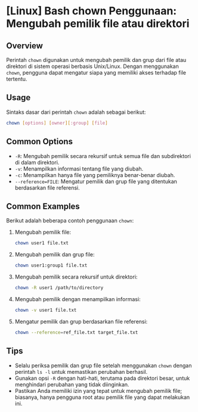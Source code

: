 # [Linux] Bash chown Penggunaan: Mengubah pemilik file atau direktori

## Overview
Perintah `chown` digunakan untuk mengubah pemilik dan grup dari file atau direktori di sistem operasi berbasis Unix/Linux. Dengan menggunakan `chown`, pengguna dapat mengatur siapa yang memiliki akses terhadap file tertentu.

## Usage
Sintaks dasar dari perintah `chown` adalah sebagai berikut:

```bash
chown [options] [owner][:group] [file]
```

## Common Options
- `-R`: Mengubah pemilik secara rekursif untuk semua file dan subdirektori di dalam direktori.
- `-v`: Menampilkan informasi tentang file yang diubah.
- `-c`: Menampilkan hanya file yang pemiliknya benar-benar diubah.
- `--reference=FILE`: Mengatur pemilik dan grup file yang ditentukan berdasarkan file referensi.

## Common Examples
Berikut adalah beberapa contoh penggunaan `chown`:

1. Mengubah pemilik file:
   ```bash
   chown user1 file.txt
   ```

2. Mengubah pemilik dan grup file:
   ```bash
   chown user1:group1 file.txt
   ```

3. Mengubah pemilik secara rekursif untuk direktori:
   ```bash
   chown -R user1 /path/to/directory
   ```

4. Mengubah pemilik dengan menampilkan informasi:
   ```bash
   chown -v user1 file.txt
   ```

5. Mengatur pemilik dan grup berdasarkan file referensi:
   ```bash
   chown --reference=ref_file.txt target_file.txt
   ```

## Tips
- Selalu periksa pemilik dan grup file setelah menggunakan `chown` dengan perintah `ls -l` untuk memastikan perubahan berhasil.
- Gunakan opsi `-R` dengan hati-hati, terutama pada direktori besar, untuk menghindari perubahan yang tidak diinginkan.
- Pastikan Anda memiliki izin yang tepat untuk mengubah pemilik file; biasanya, hanya pengguna root atau pemilik file yang dapat melakukan ini.